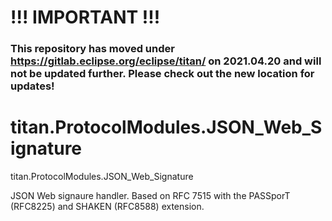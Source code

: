 # !!! IMPORTANT !!!
### This repository has moved under https://gitlab.eclipse.org/eclipse/titan/ on 2021.04.20 and will not be updated further. Please check out the new location for updates!

# 

# titan.ProtocolModules.JSON_Web_Signature
titan.ProtocolModules.JSON_Web_Signature

JSON Web signaure handler. Based on RFC 7515 with the PASSporT (RFC8225) and SHAKEN (RFC8588) extension. 
